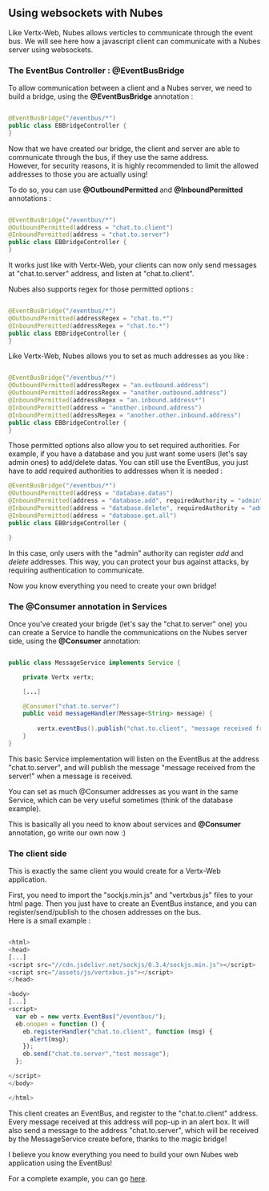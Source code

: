 ## Using websockets with Nubes

Like Vertx-Web, Nubes allows verticles to communicate through the event bus.
We will see here how a javascript client can communicate with a Nubes server using websockets.



### The EventBus Controller : @EventBusBridge

To allow communication between a client and a Nubes server, we need to build a bridge, using the **@EventBusBridge** annotation :


```java

@EventBusBridge("/eventbus/*")
public class EBBridgeController {
}

```

Now that we have created our bridge, the client and server are able to communicate through the bus, if they use the same address.                                                                          
However, for security reasons, it is highly recommended to limit the allowed addresses to those you are actually using! 


To do so, you can use **@OutboundPermitted** and **@InboundPermitted** annotations :


```java

@EventBusBridge("/eventbus/*")
@OutboundPermitted(address = "chat.to.client")
@InboundPermitted(address = "chat.to.server")
public class EBBridgeController {
}


```

It works just like with Vertx-Web, your clients can now only send messages at "chat.to.server" address, and listen at "chat.to.client". 

Nubes also supports regex for those permitted options :



```java

@EventBusBridge("/eventbus/*")
@OutboundPermitted(addressRegex = "chat.to.*")
@InboundPermitted(addressRegex = "chat.to.*")
public class EBBridgeController {
}

```



Like Vertx-Web, Nubes allows you to set as much addresses as you like :



```java

@EventBusBridge("/eventbus/*")
@OutboundPermitted(addressRegex = "an.outbound.address")
@OutboundPermitted(addressRegex = "another.outbound.address")
@InboundPermitted(addressRegex = "an.inbound.address*")
@InboundPermitted(address = "another.inbound.address")
@InboundPermitted(addressRegex = "another.other.inbound.address")
public class EBBridgeController {
}

```

Those permitted options also allow you to set required authorities.
For example, if you have a database and you just want some users (let's say admin ones) to add/delete datas. 
You can still use the EventBus, you just have to add required authorities to addresses when it is needed :

```java
@EventBusBridge("/eventbus/*")
@OutboundPermitted(address = "database.datas")
@InboundPermitted(address = "database.add", requiredAuthority = "admin")
@InboundPermitted(address = "database.delete", requiredAuthority = "admin")
@InboundPermitted(address = "database.get.all")
public class EBBridgeController {

}
```

In this case, only users with the "admin" authority can register *add* and *delete* addresses. 
This way, you can protect your bus against attacks, by requiring authentication to communicate.


Now you know everything you need to create your own bridge!


### The @Consumer annotation in Services

Once you've created your brigde (let's say the "chat.to.server" one) you can create a Service to handle the communications on the Nubes server side, using the **@Consumer** annotation:

```java

public class MessageService implements Service {

    private Vertx vertx;

    [...]

    @Consumer("chat.to.server")
    public void messageHandler(Message<String> message) {
    
        vertx.eventBus().publish("chat.to.client", "message received from the server!");
    }
}

```

This basic Service implementation will listen on the EventBus at the address "chat.to.server", and will publish the message "message received from the server!" when a message is received. 

You can set as much @Consumer addresses as you want in the same Service, which can be very useful sometimes (think of the database example).

This is basically all you need to know about services and **@Consumer** annotation, go write our own now :)

### The client side

This is exactly the same client you would create for a Vertx-Web application.

First, you need to import the "sockjs.min.js" and "vertxbus.js" files to your html page. 
Then you just have to create an EventBus instance, and you can register/send/publish to the chosen addresses on the bus.                                                                                                                
Here is a small example : 

```js

<html>
<head>
[...]
<script src="//cdn.jsdelivr.net/sockjs/0.3.4/sockjs.min.js"></script>
<script src="/assets/js/vertxbus.js"></script>
</head>

<body>
[...]
<script>
  var eb = new vertx.EventBus("/eventbus/");
  eb.onopen = function () {
    eb.registerHandler("chat.to.client", function (msg) {
      alert(msg);
    });
    eb.send("chat.to.server","test message");
  };

</script>
</body>

</html>

```

This client creates an EventBus, and register to the "chat.to.client" address. Every message received at this address will pop-up in an alert box. 
It will also send a message to the address "chat.to.server", which will be received by the MessageService create before, thanks to the magic bridge!

I believe you know everything you need to build your own Nubes web application using the EventBus!

For a complete example, you can go [here](https://github.com/ldallen/Nubes-UseCases).
